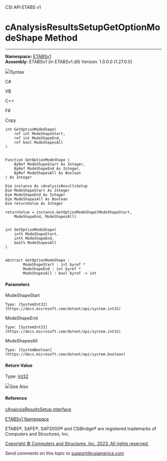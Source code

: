 ﻿

CSI API ETABS v1

# cAnalysisResultsSetupGetOptionModeShape Method  
  
---  
  
**Namespace:** [ETABSv1](2780f1b8-2033-5289-2298-1cdb2a7508d9.htm)  
**Assembly:** ETABSv1 (in ETABSv1.dll) Version: 1.0.0.0 (1.27.0.0)

![](../icons/SectionExpanded.png)Syntax

C#

VB

C++

F#

Copy

    
    
    int GetOptionModeShape(
    	ref int ModeShapeStart,
    	ref int ModeShapeEnd,
    	ref bool ModeShapesAll
    )
    
    
    Function GetOptionModeShape ( 
    	ByRef ModeShapeStart As Integer,
    	ByRef ModeShapeEnd As Integer,
    	ByRef ModeShapesAll As Boolean
    ) As Integer
    
    Dim instance As cAnalysisResultsSetup
    Dim ModeShapeStart As Integer
    Dim ModeShapeEnd As Integer
    Dim ModeShapesAll As Boolean
    Dim returnValue As Integer
    
    returnValue = instance.GetOptionModeShape(ModeShapeStart, 
    	ModeShapeEnd, ModeShapesAll)
    
    
    int GetOptionModeShape(
    	int% ModeShapeStart, 
    	int% ModeShapeEnd, 
    	bool% ModeShapesAll
    )
    
    
    abstract GetOptionModeShape : 
            ModeShapeStart : int byref * 
            ModeShapeEnd : int byref * 
            ModeShapesAll : bool byref -> int 
    

#### Parameters

ModeShapeStart

    Type: [SystemInt32](https://docs.microsoft.com/dotnet/api/system.int32)  

ModeShapeEnd

    Type: [SystemInt32](https://docs.microsoft.com/dotnet/api/system.int32)  

ModeShapesAll

    Type: [SystemBoolean](https://docs.microsoft.com/dotnet/api/system.boolean)  

#### Return Value

Type: [Int32](https://docs.microsoft.com/dotnet/api/system.int32)

![](../icons/SectionExpanded.png)See Also

#### Reference

[cAnalysisResultsSetup Interface](25527ed4-d035-9576-e3ec-a63103f2c352.htm)

[ETABSv1 Namespace](2780f1b8-2033-5289-2298-1cdb2a7508d9.htm)

ETABS®, SAFE®, SAP2000® and CSiBridge® are registered trademarks of Computers
and Structures, Inc.  

[Copyright © Computers and Structures, Inc. 2023. All rights
reserved.](http://www.csiamerica.com)

Send comments on this topic to
[support@csiamerica.com](mailto:support%40csiamerica.com?Subject=CSI%20API%20ETABS%20v1)

